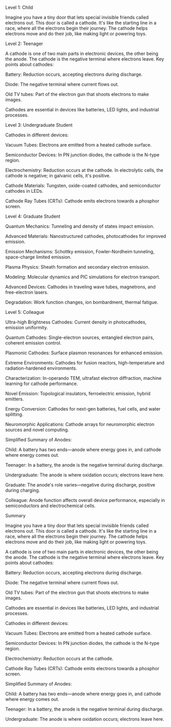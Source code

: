 Level 1: Child

Imagine you have a tiny door that lets special invisible friends called electrons out. This door is called a cathode. It's like the starting line in a race, where all the electrons begin their journey. The cathode helps electrons move and do their job, like making light or powering toys.

Level 2: Teenager

A cathode is one of two main parts in electronic devices, the other being the anode. The cathode is the negative terminal where electrons leave. Key points about cathodes:

Battery: Reduction occurs, accepting electrons during discharge.

Diode: The negative terminal where current flows out.

Old TV tubes: Part of the electron gun that shoots electrons to make images.

Cathodes are essential in devices like batteries, LED lights, and industrial processes.

Level 3: Undergraduate Student

Cathodes in different devices:

Vacuum Tubes: Electrons are emitted from a heated cathode surface.

Semiconductor Devices: In PN junction diodes, the cathode is the N-type region.

Electrochemistry: Reduction occurs at the cathode. In electrolytic cells, the cathode is negative; in galvanic cells, it's positive.

Cathode Materials: Tungsten, oxide-coated cathodes, and semiconductor cathodes in LEDs.

Cathode Ray Tubes (CRTs): Cathode emits electrons towards a phosphor screen.

Level 4: Graduate Student

Quantum Mechanics: Tunneling and density of states impact emission.

Advanced Materials: Nanostructured cathodes, photocathodes for improved emission.

Emission Mechanisms: Schottky emission, Fowler-Nordheim tunneling, space-charge limited emission.

Plasma Physics: Sheath formation and secondary electron emission.

Modeling: Molecular dynamics and PIC simulations for electron transport.

Advanced Devices: Cathodes in traveling wave tubes, magnetrons, and free-electron lasers.

Degradation: Work function changes, ion bombardment, thermal fatigue.

Level 5: Colleague

Ultra-high Brightness Cathodes: Current density in photocathodes, emission uniformity.

Quantum Cathodes: Single-electron sources, entangled electron pairs, coherent emission control.

Plasmonic Cathodes: Surface plasmon resonances for enhanced emission.

Extreme Environments: Cathodes for fusion reactors, high-temperature and radiation-hardened environments.

Characterization: In-operando TEM, ultrafast electron diffraction, machine learning for cathode performance.

Novel Emission: Topological insulators, ferroelectric emission, hybrid emitters.

Energy Conversion: Cathodes for next-gen batteries, fuel cells, and water splitting.

Neuromorphic Applications: Cathode arrays for neuromorphic electron sources and novel computing.

Simplified Summary of Anodes:

Child: A battery has two ends—anode where energy goes in, and cathode where energy comes out.

Teenager: In a battery, the anode is the negative terminal during discharge.

Undergraduate: The anode is where oxidation occurs; electrons leave here.

Graduate: The anode's role varies—negative during discharge, positive during charging.

Colleague: Anode function affects overall device performance, especially in semiconductors and electrochemical cells.

Summary

Imagine you have a tiny door that lets special invisible friends called electrons out. This door is called a cathode. It's like the starting line in a race, where all the electrons begin their journey. The cathode helps electrons move and do their job, like making light or powering toys.

A cathode is one of two main parts in electronic devices, the other being the anode. The cathode is the negative terminal where electrons leave. Key points about cathodes:

Battery: Reduction occurs, accepting electrons during discharge.

Diode: The negative terminal where current flows out.

Old TV tubes: Part of the electron gun that shoots electrons to make images.

Cathodes are essential in devices like batteries, LED lights, and industrial processes.

Cathodes in different devices:

Vacuum Tubes: Electrons are emitted from a heated cathode surface.

Semiconductor Devices: In PN junction diodes, the cathode is the N-type region.

Electrochemistry: Reduction occurs at the cathode.

Cathode Ray Tubes (CRTs): Cathode emits electrons towards a phosphor screen.

Simplified Summary of Anodes:

Child: A battery has two ends—anode where energy goes in, and cathode where energy comes out.

Teenager: In a battery, the anode is the negative terminal during discharge.

Undergraduate: The anode is where oxidation occurs; electrons leave here.

